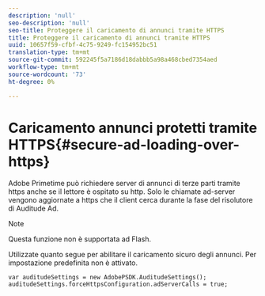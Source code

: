 ```yaml
---
description: 'null'
seo-description: 'null'
seo-title: Proteggere il caricamento di annunci tramite HTTPS
title: Proteggere il caricamento di annunci tramite HTTPS
uuid: 10657f59-cfbf-4c75-9249-fc154952bc51
translation-type: tm+mt
source-git-commit: 592245f5a7186d18dabbb5a98a468cbed7354aed
workflow-type: tm+mt
source-wordcount: '73'
ht-degree: 0%

---
```



# Caricamento annunci protetti tramite HTTPS{#secure-ad-loading-over-https}

 Adobe Primetime può richiedere server di annunci di terze parti tramite https anche se il lettore è ospitato su http. Solo le chiamate ad-server vengono aggiornate a https che il client cerca durante la fase del risolutore di Auditude Ad.

>[!NOTE]
>
>Questa funzione non è supportata ad Flash.

Utilizzate quanto segue per abilitare il caricamento sicuro degli annunci. Per impostazione predefinita non è attivato.

```
var auditudeSettings = new AdobePSDK.AuditudeSettings(); 
auditudeSettings.forceHttpsConfiguration.adServerCalls = true;
```
